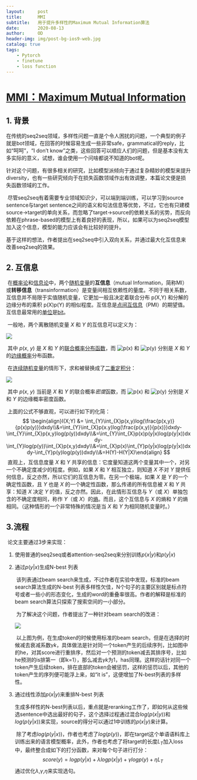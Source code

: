 ```yaml
---
layout:     post
title:      MMI
subtitle:   用于提升多样性的Maximum Mutual Information算法
date:       2020-08-13
author:     OD
header-img: img/post-bg-ios9-web.jpg
catalog: true
tags:
    - Pytorch
    - finetune
    - loss function
---
```


# [MMI：Maximum Mutual Information](https://arxiv.org/pdf/1601.00372.pdf)

## 1. 背景

​	   在传统的seq2seq领域，多样性问题一直是个令人困扰的问题，一个典型的例子就是bot领域，在回答的时候容易生成一些非常safe，grammatical的reply，比如“呵呵”，“I don’t know”之类，这些回答可以顺应人们的问题，但是基本没有太多实际的意义，试想，谁会使用一个问啥都说不知道的bot呢。

​        针对这个问题，有很多相关的研究，比如模型派倾向于通过复杂精妙的模型来提升diversity，也有一些研究倾向于在损失函数领域作出有效调整，本篇论文便是损失函数领域的工作。

​         尽管seq2seq有着需要专业领域知识少，可以端到端训练，可以学习到source sentence与target sentence之间的语义和句法信息等优势，不过，它也有只建模source->target的单向关系，而忽略了target->source的依赖关系的劣势，而反向依赖在phrase-based的模型上有着良好的表现，所以，如果可以为seq2seq模型加入这个信息，模型的能力应该会有比较好的提升。

​        基于这样的想法，作者提出在seq2seq中引入双向关系，并通过最大化互信息来改善seq2seq的效果。

## 2. 互信息

​       在[概率论](https://zh.wikipedia.org/wiki/概率论)和[信息论](https://zh.wikipedia.org/wiki/信息论)中，两个[随机变量](https://zh.wikipedia.org/wiki/随机变量)的**互信息**（mutual Information，简称MI）或**转移信息**（transinformation）是变量间相互依赖性的量度。不同于相关系数，互信息并不局限于实值随机变量，它更加一般且决定着联合分布 p(X,Y) 和分解的边缘分布的乘积 p(X)p(Y) 的相似程度。互信息是[点间互信息](https://zh.wikipedia.org/w/index.php?title=点间互信息&action=edit&redlink=1)（PMI）的期望值。互信息最常用的[单位](https://zh.wikipedia.org/wiki/计量单位)是[bit](https://zh.wikipedia.org/wiki/位元)。

​       一般地，两个离散随机变量 *X* 和 *Y* 的互信息可以定义为：

![](https://wikimedia.org/api/rest_v1/media/math/render/svg/6a75f80322072168ff9ecb8cde63cca5aa9218e1)

​	   其中 *p*(*x*, *y*) 是 *X* 和 *Y* 的[联合概率分布函数](https://zh.wikipedia.org/wiki/联合分布)，而 ![p(x)](https://wikimedia.org/api/rest_v1/media/math/render/svg/8cb7afced134ef75572e5314a5d278c2d644f438) 和 ![p(y)](https://wikimedia.org/api/rest_v1/media/math/render/svg/6b2c472d927e5b59281522a993493664cd3f4422) 分别是 *X* 和 *Y* 的[边缘概率](https://zh.wikipedia.org/wiki/条件概率)分布函数。

​        在[连续随机变量](https://zh.wikipedia.org/wiki/连续函数)的情形下，求和被替换成了[二重定积分](https://zh.wikipedia.org/wiki/二重积分)：

![](https://wikimedia.org/api/rest_v1/media/math/render/svg/1caffcbf585eb07b171b1def8b2b5fd0290a904e)

​        其中 *p*(*x*, *y*) 当前是 *X* 和 *Y* 的联合概率*密度*函数，而 ![p(x)](https://wikimedia.org/api/rest_v1/media/math/render/svg/8cb7afced134ef75572e5314a5d278c2d644f438) 和 ![p(y)](https://wikimedia.org/api/rest_v1/media/math/render/svg/6b2c472d927e5b59281522a993493664cd3f4422) 分别是 *X* 和 *Y* 的边缘概率密度函数。

​        上面的公式不够直观，可以进行如下的化简：
$$
\begin{align}I(X;Y) &= \int_{Y}\int_{X}p(x,y)log(\frac{p(x,y)}{p(x)p(y)})dxdy\\&=\int_{Y}\int_{X}p(x.y)log(\frac{p(x,y)}{p(x)})dxdy-\int_{Y}\int_{X}p(x,y)log(p(y))dxdy\\&=\int_{Y}\int_{X}p(x)p(y|x)log(p(y|x))dxdy-\int_{Y}log(p(y))\int_{X}p(x,y)dxdy\\&=\int_{X}p(x)\int_{Y}p(y|x)log(p(y|x))dxdy-\int_{Y}p(y)log(p(y))dxdy\\&=H(Y)-H(Y|X)\end{align}
$$
​        直观上，互信息度量 *X* 和 *Y* 共享的信息：它度量知道这两个变量其中一个，对另一个不确定度减少的程度。例如，如果 *X* 和 *Y* 相互独立，则知道 *X* 不对 *Y* 提供任何信息，反之亦然，所以它们的互信息为零。在另一个极端，如果 *X* 是 *Y* 的一个确定性函数，且 *Y* 也是 *X* 的一个确定性函数，那么传递的所有信息被 *X* 和 *Y* 共享：知道 *X* 决定 *Y* 的值，反之亦然。因此，在此情形互信息与 *Y*（或 *X*）单独包含的不确定度相同，称作 *Y*（或 *X*）的[熵](https://zh.wikipedia.org/wiki/信息熵)。而且，这个互信息与 *X* 的熵和 *Y* 的熵相同。（这种情形的一个非常特殊的情况是当 *X* 和 *Y* 为相同随机变量时。）

## 3.流程

​        论文主要通过3步来实现：

1. 使用普通的seq2seq或者attention-seq2seq来分别训练$p(x|y)$和$p(y|x)$

2. 通过$p(y|x)$生成N-best 列表

   ​        该列表通过beam search来生成，不过作者在实验中发现，标准的beam search算法生成的N-best 列表多样性欠佳，N个句子的主要区别就是标点符号或者一些小的形态变化，生成的word的重叠率很高。作者的解释是标准的beam search算法只探索了搜索空间的一小部分。

   ​        为了解决这个问题，作者提出了一种针对beam search的改进：

   ![](https://onedreame.github.io/img/互信息/diversity-promoting-beam-search.png)

   ​        以上图为例，在生成token的时候使用标准的beam search，但是在选择的时候减去衰减系数$\gamma k$，具体做法是针对同一个token产生的后续序列，比如图中的he，对其score进行重排序，然后对一个预测的token减去其排序号，比如he预测的is排第一（即k=1），那么减去$\gamma k$为1，has同理。这样的话针对同一个token产生后续token，排在底部的token会被惩罚，这样的惩罚以后，其他的token产生的序列便可能浮上来，如“it is”，这便增加了N-best列表的多样性。

3. 通过线性添加$p(x|y)$来重排N-best 列表

   ​        生成多样性的N-best列表以后，重点就是reranking工作了，即如何从这些候选sentence中选出最好的句子，这个选择过程通过混合$log (p(x|y))$和$log(p(y|x))$来实现，source的得分可以通过1中训练的$p(x|y)$来计算。

   ​        除了考虑$log(p(y|x))$，作者也考虑了$log(p(y))$，即在target这个单语语料库上训练出来的语言模型概率，此外，作者也考虑了将target的长度$L_{T}$加入loss中，最终整合成如下的打分函数，来对每个句子进行打分：
   $$
   score(y) = log p(y|x) + \lambda log p(x|y)+\gamma log p(y)+\eta L_{T}
   $$
   ​        通过优化$\lambda$,$\gamma$,$\eta$来实现选句。